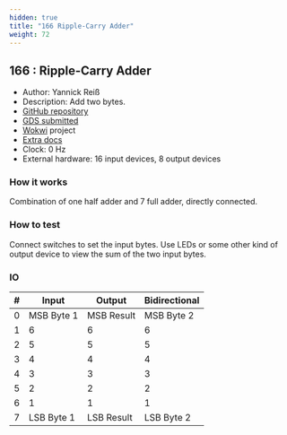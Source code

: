 ```yaml
---
hidden: true
title: "166 Ripple-Carry Adder"
weight: 72
---
```


## 166 : Ripple-Carry Adder

* Author: Yannick Reiß
* Description: Add two bytes.
* [GitHub repository](https://github.com/yannickreiss/tt04-ripple-carry-adder)
* [GDS submitted](https://github.com/yannickreiss/tt04-ripple-carry-adder/actions/runs/6040188757)
* [Wokwi](https://wokwi.com/projects/374292646686728193) project
* [Extra docs]()
* Clock: 0 Hz
* External hardware: 16 input devices, 8 output devices



### How it works

Combination of one half adder and 7 full adder, directly connected.


### How to test

Connect switches to set the input bytes.
Use LEDs or some other kind of output device to view the sum of the two input bytes.


### IO

| # | Input        | Output       | Bidirectional      |
|---|--------------|--------------| -------------------|
| 0 | MSB Byte 1  | MSB Result | MSB Byte 2 |
| 1 | 6  | 6 | 6 |
| 2 | 5  | 5 | 5 |
| 3 | 4  | 4 | 4 |
| 4 | 3  | 3 | 3 |
| 5 | 2  | 2 | 2 |
| 6 | 1  | 1 | 1 |
| 7 | LSB Byte 1  | LSB Result | LSB Byte 2 |
